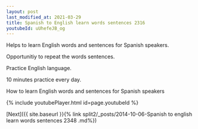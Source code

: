 ```yaml
---
layout: post
last_modified_at: 2021-03-29
title: Spanish to English learn words sentences 2316 
youtubeId: uUhefeJB_og
---
```

 
 
Helps to learn English words and sentences for Spanish speakers.

Opportunitiy to repeat the words sentences. 

Practice English language. 
 
10 minutes practice every day. 
 
How to learn English words and sentences for Spanish speakers 
 
{% include youtubePlayer.html id=page.youtubeId %}
 
 
[Next]({{ site.baseurl }}{% link  split2/_posts/2014-10-06-Spanish to english learn words sentences 2348 .md%})
 
